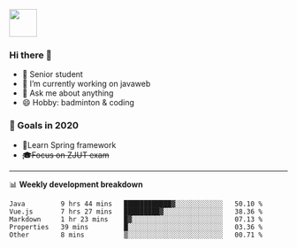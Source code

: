 <img src="https://github.com/egoist/egoist/raw/master/balloon.gif" width="50">

### Hi there 🐏

- 🌱 Senior student
- 🔭 I’m currently working on javaweb
- 💬 Ask me about anything
- 😄 Hobby: badminton & coding

### 🚀 Goals in 2020
+ 🍃Learn Spring framework
+ ~~🎓Focus on ZJUT exam~~
-------

📊 **Weekly development breakdown**
<!--START_SECTION:waka-->
```text
Java         9 hrs 44 mins   ████████████▓░░░░░░░░░░░░   50.10 % 
Vue.js       7 hrs 27 mins   █████████▓░░░░░░░░░░░░░░░   38.36 % 
Markdown     1 hr 23 mins    █▓░░░░░░░░░░░░░░░░░░░░░░░   07.13 % 
Properties   39 mins         █░░░░░░░░░░░░░░░░░░░░░░░░   03.36 % 
Other        8 mins          ▒░░░░░░░░░░░░░░░░░░░░░░░░   00.71 % 
```
<!--END_SECTION:waka-->
